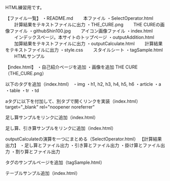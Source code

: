 HTML練習用です。

【ファイル一覧】
・README.md
　　本ファイル
・SelectOperator.html
　　計算結果をテキストファイルに出力
・THE_CURE.png
　　THE CUREの画像ファイル
・githubShin100.jpg
　　アイコン画像ファイル
・index.html
　　インデックスページ。本サイトのトップページ
・outputAddition.html
　　加算結果をテキストファイルに出力
・outputCalculate.html
　　計算結果をテキストファイルに出力
・style.css
　　スタイルシート
・tagSample.html
　　HTMLサンプル

【index.html】
・自己紹介ページを追加
・画像を追加
    THE CURE（THE_CURE.png）


以下のタグを追加（index.html）
・img
・h1, h2, h3, h4, h5, h6
・article
・a
・table
・tr
・td

aタグに以下を付加して、別タブで開くリンクを実装（index.html）
  target="_blank" rel="noopener noreferrer"

足し算サンプルをリンクに追加（index.html）

足し算、引き算サンプルをリンクに追加（index.html）

outputCalculateの演算を一つにまとめる（SelectOperator.html）
【計算結果出力】
・足し算とファイル出力
・引き算とファイル出力
・掛け算とファイル出力
・割り算とファイル出力

タグのサンプルページを追加（tagSample.html）

テーブルサンプル追加（index.html）
